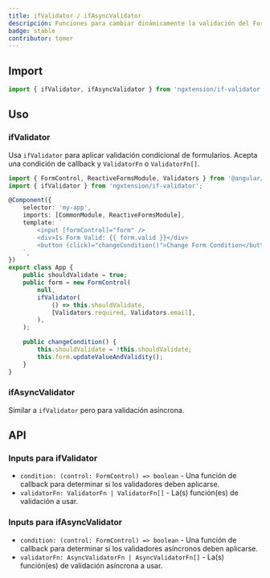 ```yaml
---
title: ifValidator / ifAsyncValidator
descripción: Funciones para cambiar dinámicamente la validación del Formulario Reactivo de Angular.
badge: stable
contributor: tomer
---
```


## Import

```typescript
import { ifValidator, ifAsyncValidator } from 'ngxtension/if-validator';
```

## Uso

### ifValidator

Usa `ifValidator` para aplicar validación condicional de formularios. Acepta una condición de callback y `ValidatorFn` o `ValidatorFn[]`.

```typescript
import { FormControl, ReactiveFormsModule, Validators } from '@angular/forms';
import { ifValidator } from 'ngxtension/if-validator';

@Component({
	selector: 'my-app',
	imports: [CommonModule, ReactiveFormsModule],
	template: `
		<input [formControl]="form" />
		<div>Is Form Valid: {{ form.valid }}</div>
		<button (click)="changeCondition()">Change Form Condition</button>
	`,
})
export class App {
	public shouldValidate = true;
	public form = new FormControl(
		null,
		ifValidator(
			() => this.shouldValidate,
			[Validators.required, Validators.email],
		),
	);

	public changeCondition() {
		this.shouldValidate = !this.shouldValidate;
		this.form.updateValueAndValidity();
	}
}
```

### ifAsyncValidator

Similar a `ifValidator` pero para validación asíncrona.

## API

### Inputs para ifValidator

- `condition: (control: FormControl) => boolean` - Una función de callback para determinar si los validadores deben aplicarse.
- `validatorFn: ValidatorFn | ValidatorFn[]` - La(s) función(es) de validación a usar.

### Inputs para ifAsyncValidator

- `condition: (control: FormControl) => boolean` - Una función de callback para determinar si los validadores asíncronos deben aplicarse.
- `validatorFn: AsyncValidatorFn | AsyncValidatorFn[]` - La(s) función(es) de validación asíncrona a usar.
